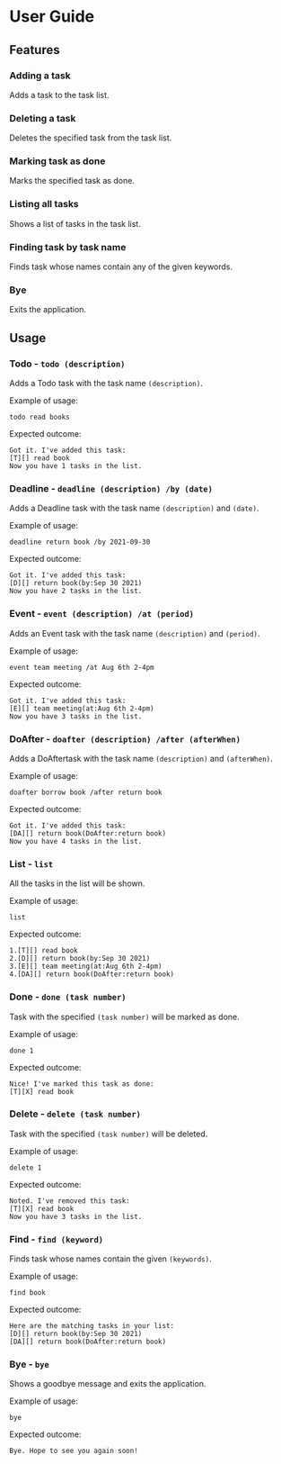 # User Guide

## Features

### Adding a task

Adds a task to the task list.

### Deleting a task

Deletes the specified task from the task list.

### Marking task as done

Marks the specified task as done.

### Listing all tasks

Shows a list of tasks in the task list.

### Finding task by task name

Finds task whose names contain any of the given keywords.

### Bye

Exits the application.

## Usage

### Todo - `todo (description)`

Adds a Todo task with the task name `(description)`.

Example of usage: 

`todo read books`

Expected outcome:

`Got it. I've added this task:`<br />
`[T][] read book`<br />
`Now you have 1 tasks in the list.`


### Deadline - `deadline (description) /by (date)`

Adds a Deadline task with the task name `(description)` and `(date)`.

Example of usage: 

`deadline return book /by 2021-09-30`

Expected outcome:

`Got it. I've added this task:`<br />
`[D][] return book(by:Sep 30 2021)`<br />
`Now you have 2 tasks in the list.`

### Event - `event (description) /at (period)`

Adds an Event task with the task name `(description)` and `(period)`.

Example of usage: 

`event team meeting /at Aug 6th 2-4pm`

Expected outcome:

`Got it. I've added this task:`<br />
`[E][] team meeting(at:Aug 6th 2-4pm)`<br />
`Now you have 3 tasks in the list.`

### DoAfter - `doafter (description) /after (afterWhen)` 

Adds a DoAftertask with the task name `(description)` and `(afterWhen)`.

Example of usage: 

`doafter borrow book /after return book`

Expected outcome:

`Got it. I've added this task:`<br />
`[DA][] return book(DoAfter:return book)`<br />
`Now you have 4 tasks in the list.`

### List - `list`

All the tasks in the list will be shown.

Example of usage: 

`list`

Expected outcome:

`1.[T][] read book`<br />
`2.[D][] return book(by:Sep 30 2021)`<br />
`3.[E][] team meeting(at:Aug 6th 2-4pm)`<br />
`4.[DA][] return book(DoAfter:return book)`


### Done - `done (task number)`

Task with the specified `(task number)` will be marked as done.

Example of usage: 

`done 1`

Expected outcome:

`Nice! I've marked this task as done:`<br />
`[T][X] read book`

### Delete - `delete (task number)`

Task with the specified `(task number)` will be deleted.

Example of usage: 

`delete 1`

Expected outcome:

`Noted. I've removed this task:`<br />
`[T][X] read book`<br />
`Now you have 3 tasks in the list.`

### Find - `find (keyword)`

Finds task whose names contain the given `(keywords)`.

Example of usage: 

`find book`

Expected outcome:

`Here are the matching tasks in your list:`<br />
`[D][] return book(by:Sep 30 2021)`<br />
`[DA][] return book(DoAfter:return book)`

### Bye - `bye`

Shows a goodbye message and exits the application.

Example of usage:

`bye`

Expected outcome:

`Bye. Hope to see you again soon!`

